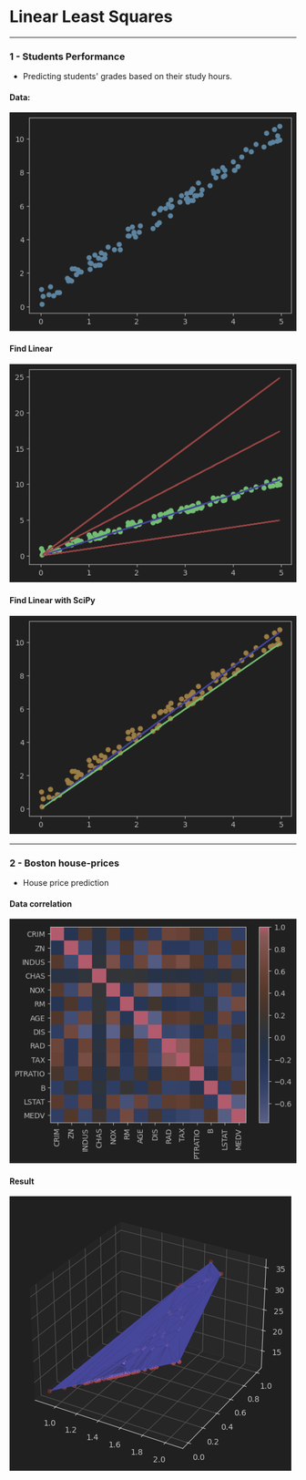 # Linear Least Squares

---

### 1 - Students Performance

- Predicting students' grades based on their study hours.

#### Data:
![image](1%20-%20Students%20Performance/outputs/img.png)

#### Find Linear
![image](1%20-%20Students%20Performance/outputs/img_1.png)

#### Find Linear with SciPy
![image](1%20-%20Students%20Performance/outputs/img_2.png)

---

### 2 - Boston house-prices

- House price prediction

#### Data correlation

![image](2%20-%20Boston%20house-prices/outputs/img.png)

#### Result

![image](2%20-%20Boston%20house-prices/outputs/img_1.png)
